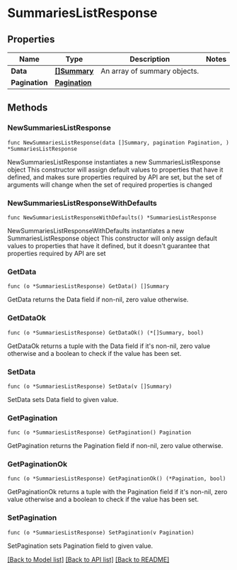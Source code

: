 # SummariesListResponse

## Properties

Name | Type | Description | Notes
------------ | ------------- | ------------- | -------------
**Data** | [**[]Summary**](Summary.md) | An array of summary objects. | 
**Pagination** | [**Pagination**](Pagination.md) |  | 

## Methods

### NewSummariesListResponse

`func NewSummariesListResponse(data []Summary, pagination Pagination, ) *SummariesListResponse`

NewSummariesListResponse instantiates a new SummariesListResponse object
This constructor will assign default values to properties that have it defined,
and makes sure properties required by API are set, but the set of arguments
will change when the set of required properties is changed

### NewSummariesListResponseWithDefaults

`func NewSummariesListResponseWithDefaults() *SummariesListResponse`

NewSummariesListResponseWithDefaults instantiates a new SummariesListResponse object
This constructor will only assign default values to properties that have it defined,
but it doesn't guarantee that properties required by API are set

### GetData

`func (o *SummariesListResponse) GetData() []Summary`

GetData returns the Data field if non-nil, zero value otherwise.

### GetDataOk

`func (o *SummariesListResponse) GetDataOk() (*[]Summary, bool)`

GetDataOk returns a tuple with the Data field if it's non-nil, zero value otherwise
and a boolean to check if the value has been set.

### SetData

`func (o *SummariesListResponse) SetData(v []Summary)`

SetData sets Data field to given value.


### GetPagination

`func (o *SummariesListResponse) GetPagination() Pagination`

GetPagination returns the Pagination field if non-nil, zero value otherwise.

### GetPaginationOk

`func (o *SummariesListResponse) GetPaginationOk() (*Pagination, bool)`

GetPaginationOk returns a tuple with the Pagination field if it's non-nil, zero value otherwise
and a boolean to check if the value has been set.

### SetPagination

`func (o *SummariesListResponse) SetPagination(v Pagination)`

SetPagination sets Pagination field to given value.



[[Back to Model list]](../README.md#documentation-for-models) [[Back to API list]](../README.md#documentation-for-api-endpoints) [[Back to README]](../README.md)


